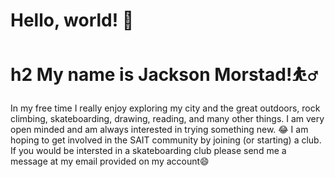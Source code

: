 # Hello, world! 👋 
# h2 My name is Jackson Morstad!⛹️‍♂️
In my free time I really enjoy exploring my city and the great outdoors, rock climbing, skateboarding, drawing, reading, and many other things. I am very open minded and am always interested in trying something new. 😂 I am hoping to get involved in the SAIT community by joining (or starting) a club. If you would be intersted in a skateboarding club please send me a message at my email provided on my account😄

<!---
jackmorstad/jackmorstad is a ✨ special ✨ repository because its `README.md` (this file) appears on your GitHub profile.
You can click the Preview link to take a look at your changes.
--->
